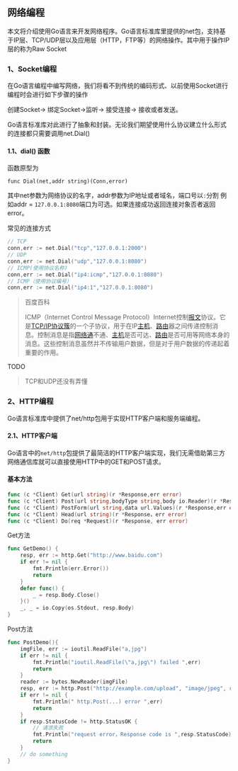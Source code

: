 ## 网络编程

本文将介绍使用Go语言来开发网络程序。Go语言标准库里提供的net包，支持基于IP层、TCP/UDP层以及应用层（HTTP，FTP等）的网络操作。其中用于操作IP层的称为Raw Socket

### 1、Socket编程

在Go语言编程中编写网络，我们将看不到传统的编码形式、以前使用Socket进行编程时会进行如下步骤的操作

创建Socket-> 绑定Socket->监听-> 接受连接-> 接收或者发送。

Go语言标准库对此进行了抽象和封装。无论我们期望使用什么协议建立什么形式的连接都只需要调用net.Dial()

#### 1.1、dial() 函数

函数原型为

```qi
func Dial(net,addr string)(Conn,error)
```

其中net参数为网络协议的名字，addr参数为IP地址或者域名，端口号以`:`分割 例如addr = `127.0.0.1:8080`端口为可选。如果连接成功返回连接对象否者返回error。

常见的连接方式

```go
// TCP
conn,err := net.Dial("tcp","127.0.0.1:2000")
// UDP
conn,err := net.Dial("udp","127.0.0.1:8080")
// ICMP(使用协议名称)
conn,err := net.Dial("ip4:icmp","127.0.0.1:8080")
// ICMP（使用协议编号）
conn,err := net.Dial("ip4:1","127.0.0.1:8080")
```

>百度百科
>
>ICMP（Internet Control Message Protocol）Internet控制[报文](https://baike.baidu.com/item/报文/3164352)协议。它是[TCP/IP协议簇](https://baike.baidu.com/item/TCP%2FIP协议簇)的一个子协议，用于在IP[主机](https://baike.baidu.com/item/主机/455151)、[路由](https://baike.baidu.com/item/路由)器之间传递控制消息。控制消息是指[网络通](https://baike.baidu.com/item/网络通)不通、[主机](https://baike.baidu.com/item/主机/455151)是否可达、[路由](https://baike.baidu.com/item/路由/363497)是否可用等网络本身的消息。这些控制消息虽然并不传输用户数据，但是对于用户数据的传递起着重要的作用。



TODO

>  TCP和UDP还没有弄懂 





### 2、HTTP编程



Go语言标准库中提供了net/http包用于实现HTTP客户端和服务端编程。



#### 2.1、HTTP客户端

Go语言中的`net/http`包提供了最简洁的HTTP客户端实现，我们无需借助第三方网络通信库就可以直接使用HTTP中的GET和POST请求。

#### 基本方法

```go
func (c *Client) Get(url string)(r *Response,err error)
func (c *Client) Post(url string,bodyType string,body io.Reader)(r *Response,err error)
func (c *Client) PostForm(url string,data url.Values)(r *Response,err error)
func (c *Client) Head(url string)(r *Response，err error)
func (c *Client) Do(req *Request)(r *Response, err error)
```

Get方法

```go
func GetDemo() {
	resp, err := http.Get("http://www.baidu.com")
	if err != nil {
		fmt.Println(err.Error())
		return
	}
	defer func() {
		_ = resp.Body.Close()
	}()
	_, _ = io.Copy(os.Stdout, resp.Body)
}
```





Post方法

```go
func PostDemo(){
	imgFile, err := ioutil.ReadFile("a,jpg")
	if err != nil {
		fmt.Println("ioutil.ReadFile(\"a,jpg\") failed ",err)
		return
	}
	reader := bytes.NewReader(imgFile)
	resp, err := http.Post("http://example.com/upload", "image/jpeg", reader)
	if err != nil {
		fmt.Println(" http.Post(...) error ",err)
		return
	}
	if resp.StatusCode != http.StatusOK {
		// 请求失败
		fmt.Println("request error，Response code is ",resp.StatusCode)
		return
	}
	// do something
}
```





